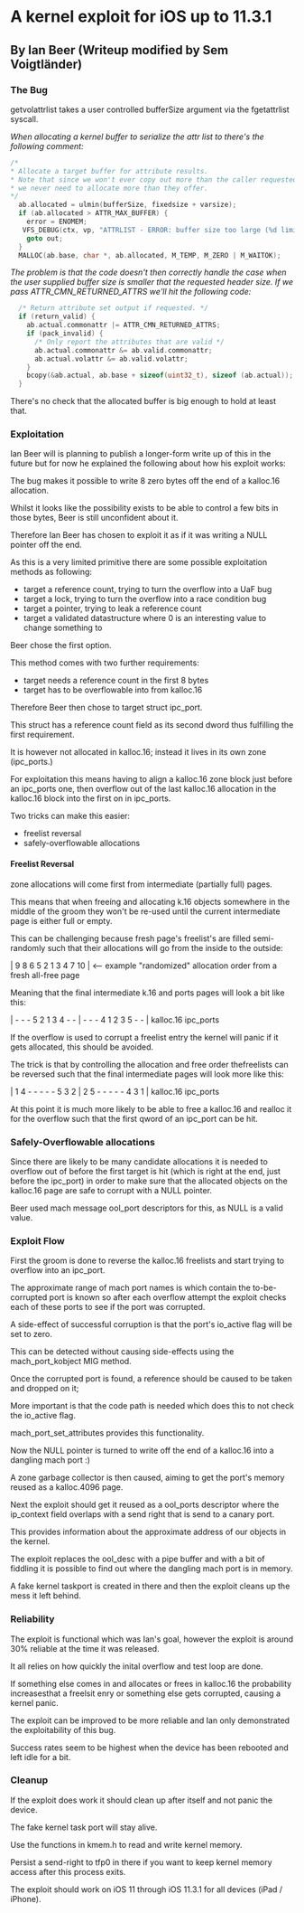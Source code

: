# A kernel exploit for iOS up to 11.3.1
## By Ian Beer (Writeup modified by Sem Voigtländer)


### The Bug
getvolattrlist takes a user controlled bufferSize argument via the fgetattrlist syscall.

*When allocating a kernel buffer to serialize the attr list to there's the following comment:*

```C
/*
* Allocate a target buffer for attribute results.
* Note that since we won't ever copy out more than the caller requested,
* we never need to allocate more than they offer.
*/
  ab.allocated = ulmin(bufferSize, fixedsize + varsize);
  if (ab.allocated > ATTR_MAX_BUFFER) {
    error = ENOMEM;
   VFS_DEBUG(ctx, vp, "ATTRLIST - ERROR: buffer size too large (%d limit %d)", ab.allocated, ATTR_MAX_BUFFER);
    goto out;
  }
  MALLOC(ab.base, char *, ab.allocated, M_TEMP, M_ZERO | M_WAITOK);
```

*The problem is that the code doesn't then correctly handle the case when the user supplied buffer size*
*is smaller that the requested header size. If we pass ATTR_CMN_RETURNED_ATTRS we'll hit the following code:*

```C
  /* Return attribute set output if requested. */
  if (return_valid) {
    ab.actual.commonattr |= ATTR_CMN_RETURNED_ATTRS;
    if (pack_invalid) {
      /* Only report the attributes that are valid */
      ab.actual.commonattr &= ab.valid.commonattr;
      ab.actual.volattr &= ab.valid.volattr;
    }
    bcopy(&ab.actual, ab.base + sizeof(uint32_t), sizeof (ab.actual));
  }
```

There's no check that the allocated buffer is big enough to hold at least that.

### Exploitation
Ian Beer will is planning to publish a longer-form write up of this in the future but for now he explained the following about how his exploit works:

The bug makes it possible to write 8 zero bytes off the end of a kalloc.16 allocation.

Whilst it looks like the possibility exists to be able to control a few bits in those bytes, Beer is still unconfident about it.

Therefore Ian Beer has chosen to exploit it as if it was writing a NULL pointer off the end.

As this is a very limited primitive there are some possible exploitation methods as following:

- target a reference count, trying to turn the overflow into a UaF bug
- target a lock, trying to turn the overflow into a race condition bug
- target a pointer, trying to leak a reference count
- target a validated datastructure where 0 is an interesting value to change something to

Beer chose the first option. 

This method comes with two further requirements:
- target needs a reference count in the first 8 bytes
- target has to be overflowable into from kalloc.16

Therefore Beer then chose to target struct ipc_port.

This struct has a reference count field as its second dword thus fulfilling the first requirement.

It is however not allocated in kalloc.16; instead it lives in its own zone (ipc_ports.)

For exploitation this means having to align a kalloc.16 zone block just before an ipc_ports one, then overflow out of the
last kalloc.16 allocation in the kalloc.16 block into the first on in ipc_ports.

Two tricks can make this easier:
- freelist reversal
- safely-overflowable allocations

#### Freelist Reversal
zone allocations will come first from intermediate (partially full) pages.

This means that when freeíng and allocating k.16 objects somewhere in the middle of the groom they won't be re-used until
the current intermediate page is either full or empty.

This can be challenging  because fresh page's freelist's are filled semi-randomly such that their allocations will go from the inside to the outside:

 | 9 8 6 5 2 1 3 4 7 10 | <-- example "randomized" allocation order from a fresh all-free page

Meaning that the final intermediate k.16 and ports pages will look a bit like this:

| - - - 5 2 1 3 4 - - | - - - 4 1 2 3 5 - - |
        kalloc.16             ipc_ports

If the overflow is used to corrupt a freelist entry the kernel will panic if it gets allocated, this should be avoided.

The trick is that by controlling the allocation and free order thefreelists can be reversed such that the final intermediate pages will look more like this:

| 1 4 - - - - - 5 3 2 | 2 5 - - - - - 4 3 1 |
      kalloc.16               ipc_ports

At this point it is much more likely to be able  to free a kalloc.16 and realloc it for the overflow such that the first qword of an ipc_port can be hit.

### Safely-Overflowable allocations
Since there are likely to be many candidate allocations it is needed to overflow out of before the first target is hit (which is right at the end, just before the ipc_port) in order to make sure that the allocated objects on the kalloc.16 page are safe to corrupt with a NULL pointer.

Beer used mach message ool_port descriptors for this, as NULL is a valid value.

### Exploit Flow

First the groom is done to reverse the kalloc.16 freelists and start trying to overflow into an ipc_port.

The approximate range of mach port names is which contain the to-be-corrupted port is known so after each overflow attempt the exploit checks each of these ports to see if the port was corrupted.

A side-effect of successful corruption is that the port's io_active flag will be set to zero.

This can be detected without causing side-effects using the mach_port_kobject MIG method.

Once the corrupted port is found, a reference should be caused to be taken and dropped on it; 

More important is that the code path is needed which does this to not check the io_active flag. 

mach_port_set_attributes provides this functionality.

Now the NULL pointer is turned to write off the end of a kalloc.16 into a dangling mach port :)

A zone garbage collector is then caused, aiming to get the port's memory reused as a kalloc.4096 page.

Next the exploit should get it reused as a ool_ports descriptor where the ip_context field overlaps with a send right that is send to a canary port. 

This provides information about the approximate address of our objects in the kernel.

The exploit replaces the ool_desc with a pipe buffer and with a bit of fiddling it is possible to find out where the dangling mach port is in memory.

A fake kernel taskport is created in there and then the exploit cleans up the mess it left behind.


### Reliability

The exploit is functional which was Ian's goal, however the exploit is around 30% reliable at the time it was released.

It all relies on how quickly the inital overflow and test loop are done.

If something else comes in and allocates or frees in kalloc.16 the probability increasesthat a freelsit enry or something else gets corrupted, causing a kernel panic.

The exploit can be improved to be more reliable and Ian only demonstrated the exploitability of this bug.

Success rates seem to be highest when the device has been rebooted and left idle for a bit.

### Cleanup
If the exploit does work it should clean up after itself and not panic the device. 

The fake kernel task port will stay alive.

Use the functions in kmem.h to read and write kernel memory. 

Persist a send-right to tfp0 in there if you want to keep kernel memory access after this process exits.

The exploit should work on iOS 11 through iOS 11.3.1 for all devices (iPad / iPhone).
